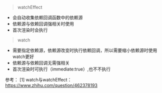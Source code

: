 > watchEffect

- 会自动收集依赖回调函数中的依赖源
- 依赖源与依赖回调强相关时使用
- 首次渲染时会执行

> watch

- 需要指定依赖源，依赖源改变时执行依赖回调，所以需要缩小依赖源时使用watch更好
- 依赖源与依赖回调无需强相关
- 首次渲染时可执行（immediate:true）,也不不执行

参考：
[1] watch与watchEffect：https://www.zhihu.com/question/462378193
